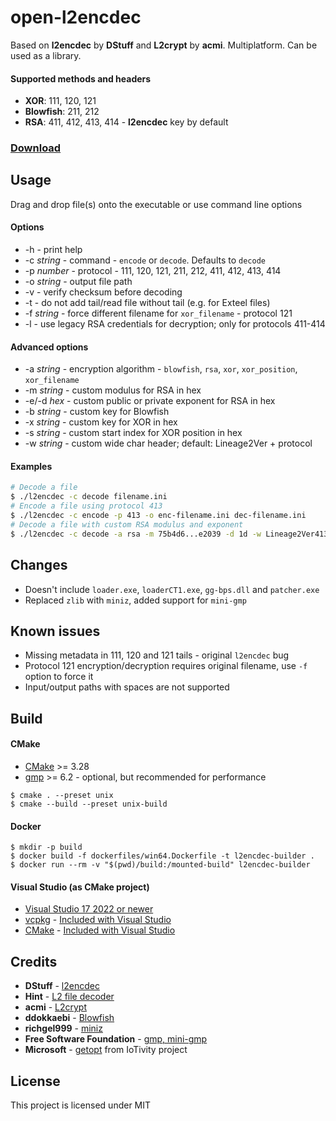 # open-l2encdec
Based on **l2encdec** by **DStuff** and **L2crypt** by **acmi**. Multiplatform. Can be used as a library.

#### Supported methods and headers
- **XOR**: 111, 120, 121
- **Blowfish**: 211, 212
- **RSA**: 411, 412, 413, 414 - **l2encdec** key by default

### [Download](https://github.com/ritsuwastaken/open-l2encdec/releases/latest)

## Usage
Drag and drop file(s) onto the executable or use command line options

#### Options
- -h - print help
- -c *string* - command - `encode` or `decode`. Defaults to `decode`
- -p *number* - protocol - 111, 120, 121, 211, 212, 411, 412, 413, 414
- -o *string* - output file path
- -v - verify checksum before decoding
- -t - do not add tail/read file without tail (e.g. for Exteel files)
- -f *string* - force different filename for `xor_filename` - protocol 121
- -l - use legacy RSA credentials for decryption; only for protocols 411-414

#### Advanced options
- -a *string* - encryption algorithm - `blowfish`, `rsa`, `xor`, `xor_position`, `xor_filename`
- -m *string* - custom modulus for RSA in hex
- -e/-d *hex* - custom public or private exponent for RSA in hex
- -b *string* - custom key for Blowfish
- -x *string* - custom key for XOR in hex
- -s *string* - custom start index for XOR position in hex
- -w *string* - custom wide char header; default: Lineage2Ver + protocol

#### Examples
```bash
# Decode a file
$ ./l2encdec -c decode filename.ini
# Encode a file using protocol 413
$ ./l2encdec -c encode -p 413 -o enc-filename.ini dec-filename.ini
# Decode a file with custom RSA modulus and exponent
$ ./l2encdec -c decode -a rsa -m 75b4d6...e2039 -d 1d -w Lineage2Ver413 -o dec-filename.ini filename.ini
```

## Changes
- Doesn't include `loader.exe`, `loaderCT1.exe`, `gg-bps.dll` and `patcher.exe`
- Replaced `zlib` with `miniz`, added support for `mini-gmp`

## Known issues
- Missing metadata in 111, 120 and 121 tails - original `l2encdec` bug
- Protocol 121 encryption/decryption requires original filename, use `-f` option to force it
- Input/output paths with spaces are not supported

## Build
#### CMake
- [CMake](https://cmake.org/download/) >= 3.28
- [gmp](https://gmplib.org/) >= 6.2 - optional, but recommended for performance
```shell
$ cmake . --preset unix
$ cmake --build --preset unix-build
```
#### Docker
```shell
$ mkdir -p build
$ docker build -f dockerfiles/win64.Dockerfile -t l2encdec-builder .  
$ docker run --rm -v "$(pwd)/build:/mounted-build" l2encdec-builder
```
#### Visual Studio (as CMake project)
- [Visual Studio 17 2022 or newer](https://visualstudio.microsoft.com/downloads/)
- [vcpkg](https://github.com/microsoft/vcpkg) - [Included with Visual Studio](https://devblogs.microsoft.com/cppblog/vcpkg-is-now-included-with-visual-studio/)
- [CMake](https://cmake.org/) - [Included with Visual Studio](https://learn.microsoft.com/en-us/cpp/build/cmake-projects-in-visual-studio?view=msvc-170#installation)

## Credits
- **DStuff** - [l2encdec](https://web.archive.org/web/20111021065705/http://dstuff.luftbrandzlung.org/l2.php)
- **Hint** - [L2 file decoder](https://archive.ph/i7GPD)
- **acmi** - [L2crypt](https://github.com/acmi/L2crypt)
- **ddokkaebi** - [Blowfish](https://github.com/ddokkaebi/Blowfish)
- **richgel999** - [miniz](https://github.com/richgel999/miniz)
- **Free Software Foundation** - [gmp, mini-gmp](https://gmplib.org/)
- **Microsoft** - [getopt](https://github.com/iotivity/iotivity) from IoTivity project

## License
This project is licensed under MIT
